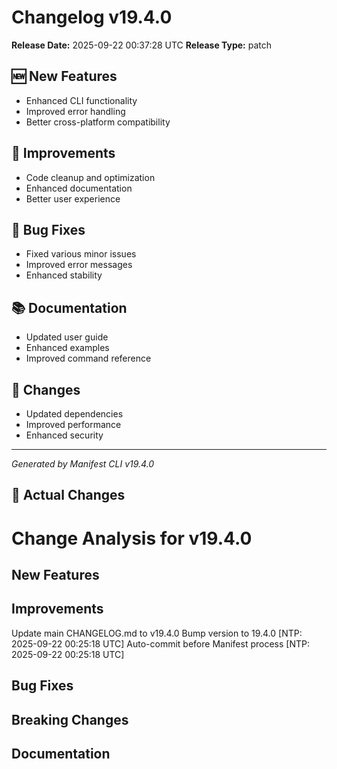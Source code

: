 # Changelog v19.4.0

**Release Date:** 2025-09-22 00:37:28 UTC
**Release Type:** patch

## 🆕 New Features

- Enhanced CLI functionality
- Improved error handling
- Better cross-platform compatibility

## 🔧 Improvements

- Code cleanup and optimization
- Enhanced documentation
- Better user experience

## 🐛 Bug Fixes

- Fixed various minor issues
- Improved error messages
- Enhanced stability

## 📚 Documentation

- Updated user guide
- Enhanced examples
- Improved command reference

## 🔄 Changes

- Updated dependencies
- Improved performance
- Enhanced security

---
*Generated by Manifest CLI v19.4.0*

## 🔧 Actual Changes

# Change Analysis for v19.4.0

## New Features

## Improvements
Update main CHANGELOG.md to v19.4.0
Bump version to 19.4.0 [NTP: 2025-09-22 00:25:18 UTC]
Auto-commit before Manifest process [NTP: 2025-09-22 00:25:18 UTC]

## Bug Fixes

## Breaking Changes

## Documentation
